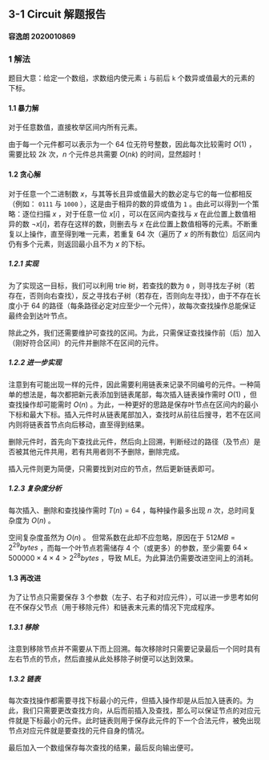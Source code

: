 ## 3-1 Circuit  解题报告 ##

#### 容逸朗 2020010869 ####

### 1  解法 ###

题目大意：给定一个数组，求数组内使元素 `i` 与前后 `k` 个数异或值最大的元素的下标。

#### 1.1 暴力解

对于任意数值，直接枚举区间内所有元素。

由于每一个元件都可以表示为一个 64 位无符号整数，因此每次比较需时 $O(1)$ ，需要比较 $2k$ 次，$n$ 个元件总共需要 $O(nk)$ 的时间，显然超时！

#### 1.2 贪心解

对于任意一个二进制数 $x$，与其等长且异或值最大的数必定与它的每一位都相反（例如： `0111` 与 `1000` ），这是由于相异的数的异或值为 `1` 。由此可以得到一个策略：逐位扫描 $x$ ，对于任意一位 $x[i]$ ，可以在区间内查找与 $x$ 在此位置上数值相异的数 $\neg x[i]$，若存在这样的数，则删去与 $x$ 在此位置上数值相等的元素。不断重复以上操作，直至得到唯一元素，若重复 64 次（遍历了 $x$ 的所有数位）后区间内仍有多个元素，则返回最小且不为 $x$ 的下标。

##### 1.2.1 实现

为了实现这一目标，我们可以利用 trie 树，若查找的数为 `0` ，则寻找左子树（若存在，否则向右查找），反之寻找右子树（若存在，否则向左寻找），由于不存在长度小于 $64$ 的路径（每条路径必定对应至少一个元件），故每次查找操作总能保证最终会到达叶节点。

除此之外，我们还需要维护可查找的区间。为此，只需保证查找操作前（后）加入（刚好符合区间）的元件并删除不在区间的元件。

##### 1.2.2 进一步实现

注意到有可能出现一样的元件，因此需要利用链表来记录不同编号的元件。一种简单的想法是，每次都把新元表添加到链表尾部，每次插入链表操作需时 $O(1)$ ，但查找操作却可能需时 $O(n)$ 。为此，一种更好的思路是保存叶节点在区间内的最小下标和最大下标。插入元件时从链表尾部加入，查找时从前往后搜寻，若不在区间内则将链表首节点向后移动，直至得到结果。

删除元件时，首先向下查找此元件，然后向上回溯，判断经过的路径（及节点）是否被其他元件共用，若有共用者则不予删除，删除完成。

插入元件则更为简便，只需要找到对应的节点，然后更新链表即可。

##### 1.2.3 复杂度分析

每次插入、删除和查找操作需时 $T(n)=64$ ，每种操作最多出现 $n$ 次，总时间复杂度为 $O(n)$ 。

空间复杂度虽然为 $O(n)$ 。 但常系数在此却不应忽略，原因在于 $512MB=2^{29}bytes$ ，而每一个叶节点若需储存 4 个（或更多）的参数，至少需要 $64\times 500000\times 4\times 4>2^{28}bytes$  ，导致 MLE。为此算法仍需要改进空间上的消耗。

#### 1.3 再改进

为了让节点只需要保存 3 个参数（左子、右子和对应元件），可以进一步思考如何在不保存父节点（用于移除元件）和链表末元素的情况下完成程序。

##### 1.3.1 移除

注意到移除节点并不需要从下而上回溯。每次移除时只需要记录最后一个同时具有左右节点的节点，然后直接从此处移除子树便可以达到效果。

##### 1.3.2 链表

每次查找操作都需要寻找下标最小的元件，但插入操作却是从后加入链表的。为此，我们只需要更改查找方向，从后而前插入及查找，那么可以保证节点的对应元件就是下标最小的元件。此时链表则用于保存此元件的下一个合法元件，被免出现节点对应元件就是要查找的元件自身的情况。

最后加入一个数组保存每次查找的结果，最后反向输出便可。





















